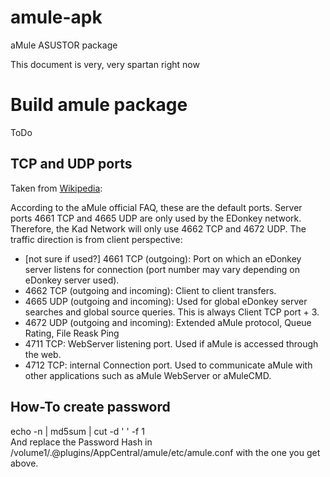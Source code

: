 amule-apk
=========

aMule ASUSTOR package

This document is very, very spartan right now

# Build amule package #
ToDo


## TCP and UDP ports ##

Taken from [Wikipedia](https://en.wikipedia.org/wiki/Amule#TCP_and_UDP_ports):

According to the aMule official FAQ, these are the default ports. Server ports 4661 TCP and 4665 UDP are only used by the EDonkey network. Therefore, the Kad Network will only use 4662 TCP and 4672 UDP. The traffic direction is from client perspective:

* [not sure if used?] 4661 TCP (outgoing): Port on which an eDonkey server listens for connection (port number may vary depending on eDonkey server used).
* 4662 TCP (outgoing and incoming): Client to client transfers.
* 4665 UDP (outgoing and incoming): Used for global eDonkey server searches and global source queries. This is always Client TCP port + 3.
* 4672 UDP (outgoing and incoming): Extended aMule protocol, Queue Rating, File Reask Ping
* 4711 TCP: WebServer listening port. Used if aMule is accessed through the web.
* 4712 TCP: internal Connection port. Used to communicate aMule with other applications such as aMule WebServer or aMuleCMD.

## How-To create password ##
echo -n <your password here> | md5sum | cut -d ' ' -f 1 <br/>
And replace the Password Hash in /volume1/.@plugins/AppCentral/amule/etc/amule.conf with the one you get above.
